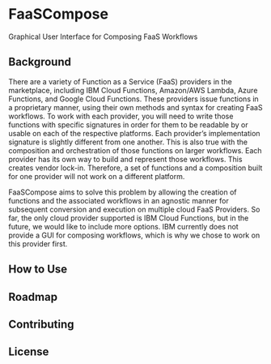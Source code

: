 # FaaSCompose
Graphical User Interface for Composing FaaS Workflows

## Background
There are a variety of Function as a Service (FaaS) providers in the marketplace, including IBM Cloud Functions, Amazon/AWS Lambda, Azure Functions, and Google Cloud Functions. These providers issue functions in a proprietary manner, using their own methods and syntax for creating FaaS workflows. To work with each provider, you will need to write those functions with specific signatures in order for them to be readable by or usable on each of the respective platforms. Each provider’s implementation signature is slightly different from one another. This is also true with the composition and orchestration of those functions on larger workflows. Each provider has its own way to build and represent those workflows. This creates vendor lock-in. Therefore, a set of functions and a composition built for one provider will not work on a different platform.

FaaSCompose aims to solve this problem by allowing the creation of functions and the associated workflows in an agnostic manner for subsequent conversion and execution on multiple cloud FaaS Providers. So far, the only cloud provider supported is IBM Cloud Functions, but in the future, we would like to include more options. IBM currently does not provide a GUI for composing workflows, which is why we chose to work on this provider first.

## How to Use

## Roadmap

## Contributing

## License
